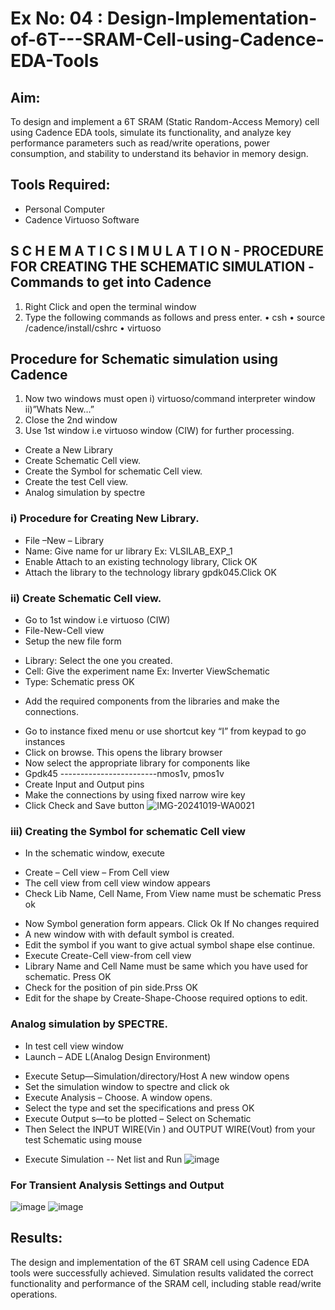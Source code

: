 # Ex No: 04 : Design-Implementation-of-6T---SRAM-Cell-using-Cadence-EDA-Tools
## Aim:
To design and implement a 6T SRAM (Static Random-Access Memory) cell using Cadence EDA tools, simulate its functionality, and analyze key performance parameters such as read/write operations, power consumption, and stability to understand its behavior in memory design.
## Tools Required:
*	Personal Computer
*	Cadence Virtuoso Software
## S C H E M A T I C S I M U L A T I O N - PROCEDURE FOR CREATING THE SCHEMATIC SIMULATION -Commands to get into Cadence
1.	Right Click and open the terminal window
2.	Type the following commands as follows and press enter.
•	csh
•	source /cadence/install/cshrc
•	virtuoso 
## Procedure for Schematic simulation using Cadence
1.	Now two windows must open i) virtuoso/command interpreter window ii)”Whats New…”
2.	Close the 2nd window
3.	Use 1st window i.e virtuoso window (CIW) for further processing.
*	Create a New Library
*	Create Schematic Cell view.
*	Create the Symbol for schematic Cell view.
*	Create the test Cell view.
*	Analog simulation by spectre
### i)	Procedure for Creating New Library.
*	File –New – Library
*	Name: Give name for ur library Ex: VLSILAB_EXP_1
*	Enable Attach to an existing technology library, Click OK
*	Attach the library to the technology library gpdk045.Click OK
### ii)	Create Schematic Cell view.
*	Go to 1st window i.e virtuoso (CIW)
*	File-New-Cell view
*	Setup the new file form
-	Library: Select the one you created.
-	Cell: Give the experiment name Ex: Inverter ViewSchematic
-	Type: Schematic press OK
*	Add the required components from the libraries and make the connections.
-	Go to instance fixed menu or use shortcut key “I” from keypad to go instances
-	Click on browse. This opens the library browser
-	Now select the appropriate library for components like 
-	Gpdk45 ------------------------nmos1v, pmos1v
-	Create Input and Output pins
-	Make the connections by using fixed narrow wire key
-	Click Check and Save button
![IMG-20241019-WA0021](https://github.com/user-attachments/assets/31694272-dca3-40a2-8f86-265f8b0aba2e)
### iii)	Creating the Symbol for schematic Cell view
*	In the schematic window, execute 
-	Create – Cell view – From Cell view
-	The cell view from cell view window appears
-	Check Lib Name, Cell Name, From View name must be schematic Press ok
*	Now Symbol generation form appears. Click Ok If No changes required
*	A new window with with default symbol is created.
*	Edit the symbol if you want to give actual symbol shape else continue.
*	Execute Create-Cell view-from cell view
*	Library Name and Cell Name must be same which you have used for schematic. Press OK
*	Check for the position of pin side.Prss OK
*	Edit for the shape by Create-Shape-Choose required options to edit.
### Analog simulation by SPECTRE.
*	In test cell view window
*	Launch – ADE L(Analog Design Environment)
-	Execute Setup—Simulation/directory/Host A new window opens
-	Set the simulation window to spectre and click ok
-	Execute Analysis – Choose. A window opens.
-	Select the type and set the specifications and press OK
-	Execute Output s—to be plotted – Select on Schematic
-	Then Select the INPUT WIRE(Vin ) and OUTPUT WIRE(Vout) from your test Schematic using mouse
*	Execute Simulation -- Net list and Run
![image](https://github.com/user-attachments/assets/2a7d4165-ec2c-4205-877f-66da457baf93)
### For Transient Analysis Settings and Output
![image](https://github.com/user-attachments/assets/2638da17-f533-4f18-ae36-9fe547bcefe5)
![image](https://github.com/user-attachments/assets/611463e9-a66b-4859-a076-4d6c60f85e5f)
## Results:
The design and implementation of the 6T SRAM cell using Cadence EDA tools were successfully achieved. Simulation results validated the correct functionality and performance of the SRAM cell, including stable read/write operations.
